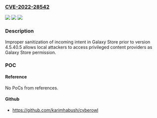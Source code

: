 ### [CVE-2022-28542](https://cve.mitre.org/cgi-bin/cvename.cgi?name=CVE-2022-28542)
![](https://img.shields.io/static/v1?label=Product&message=Galaxy%20Store&color=blue)
![](https://img.shields.io/static/v1?label=Version&message=n%2Fa&color=blue)
![](https://img.shields.io/static/v1?label=Vulnerability&message=CWE-284%20Improper%20Access%20Control&color=brighgreen)

### Description

Improper sanitization of incoming intent in Galaxy Store prior to version 4.5.40.5 allows local attackers to access privileged content providers as Galaxy Store permission.

### POC

#### Reference
No PoCs from references.

#### Github
- https://github.com/karimhabush/cyberowl

